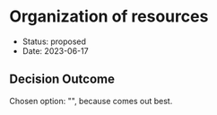# Organization of resources

* Status: proposed
* Date: 2023-06-17

## Decision Outcome

Chosen option: "", because comes out best.
